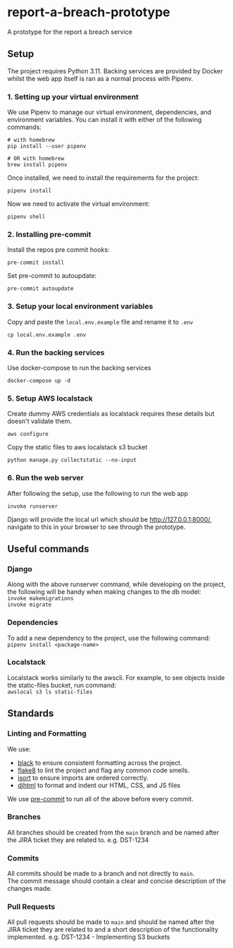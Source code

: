 # report-a-breach-prototype
A prototype for the report a breach service

## Setup
The project requires Python 3.11. Backing services are provided by Docker whilst the web app itself is ran as a normal process with Pipenv.

### 1. Setting up your virtual environment
We use Pipenv to manage our virtual environment, dependencies, and environment variables. You can install it with either of the following commands:
```
# with homebrew
pip install --user pipenv

# OR with homebrew
brew install pipenv
```
Once installed, we need to install the requirements for the project:
```
pipenv install
```
Now we need to activate the virtual environment:
```
pipenv shell
```

### 2. Installing pre-commit
Install the repos pre commit hooks:
```
pre-commit install
```
Set pre-commit to autoupdate:
```
pre-commit autoupdate
```


### 3. Setup your local environment variables
Copy and paste the `local.env.example` file and rename it to `.env`
```
cp local.env.example .env
```

### 4. Run the backing services
Use docker-compose to run the backing services
```
docker-compose up -d
```

### 5. Setup AWS localstack

Create dummy AWS credentials as localstack requires these details but doesn't validate them.

```
aws configure
```

Copy the static files to aws localstack s3 bucket

```
python manage.py collectstatic --no-input
```

### 6. Run the web server
After following the setup, use the following to run the web app

`invoke runserver`

Django will provide the local url which should be http://127.0.0.1:8000/, navigate to this in your browser to see through the prototype.

## Useful commands
### Django
Along with the above runserver command, while developing on the project, \
the following will be handy when making changes to the db model:\
`invoke makemigrations`\
`invoke migrate`

### Dependencies
To add a new dependency to the project, use the following command:\
`pipenv install <package-name>`

### Localstack
Localstack works similarly to the awscli. For example, to see objects inside the static-files bucket, run command:\
`awslocal s3 ls static-files`

## Standards
### Linting and Formatting
We use:
- [black](https://github.com/psf/black) to ensure consistent formatting across the project.
- [flake8](https://flake8.pycqa.org/en/latest/) to lint the project and flag any common code smells.
- [isort](https://pycqa.github.io/isort/) to ensure imports are ordered correctly.
- [djhtml](https://pypi.org/project/djhtml/) to format and indent our HTML, CSS, and JS files

We use [pre-commit](https://pre-commit.com/) to run all of the above before every commit.

### Branches
All branches should be created from the `main` branch and be named after the JIRA ticket they are related to. e.g. DST-1234

### Commits
All commits should be made to a branch and not directly to `main`.\
The commit message should contain a clear and concise description of the changes made.

### Pull Requests
All pull requests should be made to `main` and should be named after the JIRA ticket they are related to and a short
description of the functionality implemented. e.g. DST-1234 - Implementing S3 buckets
